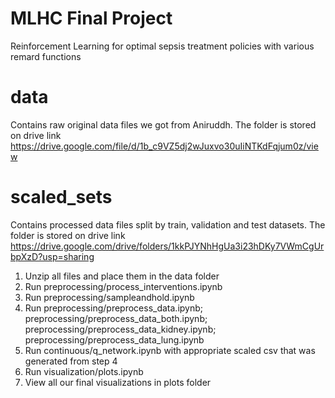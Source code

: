 # MLHC Final Project 
Reinforcement Learning for optimal sepsis treatment policies with various remard functions

# data 
Contains raw original data files we got from Aniruddh. The folder is stored on drive link 
https://drive.google.com/file/d/1b_c9VZ5dj2wJuxvo30uIiNTKdFqjum0z/view

# scaled_sets 
Contains processed data files split by train, validation and test datasets. The folder is stored on drive link 
https://drive.google.com/drive/folders/1kkPJYNhHgUa3i23hDKy7VWmCgUrbpXzD?usp=sharing

1. Unzip all files and place them in the data folder
2. Run preprocessing/process_interventions.ipynb
3. Run preprocessing/sampleandhold.ipynb
4. Run preprocessing/preprocess_data.ipynb; preprocessing/preprocess_data_both.ipynb; preprocessing/preprocess_data_kidney.ipynb; preprocessing/preprocess_data_lung.ipynb
5. Run continuous/q_network.ipynb with appropriate scaled csv that was generated from step 4
6. Run visualization/plots.ipynb
7. View all our final visualizations in plots folder

